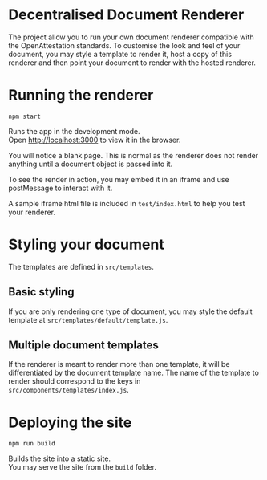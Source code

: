# Decentralised Document Renderer

The project allow you to run your own document renderer compatible with the OpenAttestation standards. To customise the look and feel of your document, you may style a template to render it, host a copy of this renderer and then point your document to render with the hosted renderer. 

# Running the renderer
`npm start`

Runs the app in the development mode.<br>
Open [http://localhost:3000](http://localhost:3000) to view it in the browser.

You will notice a blank page. This is normal as the renderer does not render anything until a document object is passed into it. 

To see the render in action, you may embed it in an iframe and use postMessage to interact with it. 

A sample iframe html file is included in `test/index.html` to help you test your renderer.

# Styling your document

The templates are defined in `src/templates`. 

## Basic styling

If you are only rendering one type of document, you may style the default template at `src/templates/default/template.js`. 

## Multiple document templates

If the renderer is meant to render more than one template, it will be differentiated by the document template name. The name of the template to render should correspond to the keys in `src/components/templates/index.js`.

# Deploying the site

`npm run build`

Builds the site into a static site.<br>
You may serve the site from the `build` folder.
